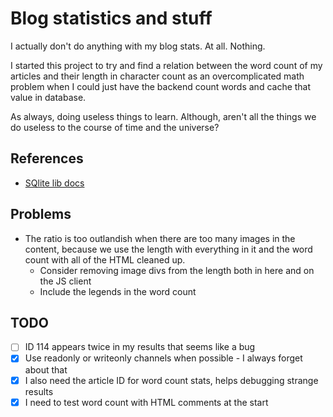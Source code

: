 # Blog statistics and stuff

I actually don't do anything with my blog stats. At all. Nothing.

I started this project to try and find a relation between the word count of my articles and their length in character count as an overcomplicated math problem when I could just have the backend count words and cache that value in database.

As always, doing useless things to learn. Although, aren't all the things we do useless to the course of time and the universe?

## References
- [SQlite lib docs](https://practicalgobook.net/posts/go-sqlite-no-cgo/)

## Problems
- The ratio is too outlandish when there are too many images in the content, because we use the length with everything in it and the word count with all of the HTML cleaned up.
    - Consider removing image divs from the length both in here and on the JS client
    - Include the legends in the word count

## TODO
- [ ] ID 114 appears twice in my results that seems like a bug
- [x] Use readonly or writeonly channels when possible - I always forget about that
- [x] I also need the article ID for word count stats, helps debugging strange results
- [x] I need to test word count with HTML comments at the start
